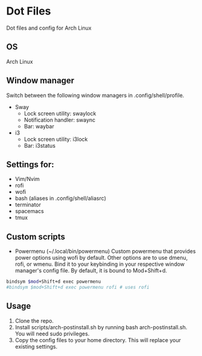 # Dot Files
Dot files and config for Arch Linux

## OS
Arch Linux

## Window manager
Switch between the following window managers in .config/shell/profile.

- Sway
  - Lock screen utility: swaylock
  - Notification handler: swaync
  - Bar: waybar
- i3
  - Lock screen utility: i3lock
  - Bar: i3status

## Settings for:
- Vim/Nvim
- rofi
- wofi
- bash (aliases in .config/shell/aliasrc)
- terminator
- spacemacs
- tmux

## Custom scripts
- Powermenu (~/.local/bin/powermenu)
Custom powermenu that provides power options using wofi by default. Other options are to use dmenu, rofi, or wmenu. Bind it to your keybinding in your respective window manager's config file. By default, it is bound to Mod+Shift+d.

```bash
bindsym $mod+Shift+d exec powermenu
#bindsym $mod+Shift+d exec powermenu rofi # uses rofi
```

## Usage
1. Clone the repo.
1. Install scripts/arch-postinstall.sh by running bash arch-postinstall.sh. You will need sudo privileges.
1. Copy the config files to your home directory. This will replace your existing settings.
